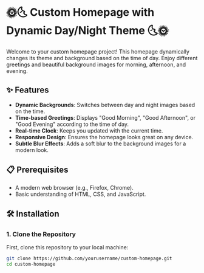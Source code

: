 # 🌞🌜 Custom Homepage with Dynamic Day/Night Theme 🌜🌞

Welcome to your custom homepage project! This homepage dynamically changes its theme and background based on the time of day. Enjoy different greetings and beautiful background images for morning, afternoon, and evening.

## ✨ Features

- **Dynamic Backgrounds**: Switches between day and night images based on the time.
- **Time-based Greetings**: Displays "Good Morning", "Good Afternoon", or "Good Evening" according to the time of day.
- **Real-time Clock**: Keeps you updated with the current time.
- **Responsive Design**: Ensures the homepage looks great on any device.
- **Subtle Blur Effects**: Adds a soft blur to the background images for a modern look.

## 📋 Prerequisites

- A modern web browser (e.g., Firefox, Chrome).
- Basic understanding of HTML, CSS, and JavaScript.

## 🛠️ Installation

### 1. Clone the Repository

First, clone this repository to your local machine:

```sh
git clone https://github.com/yourusername/custom-homepage.git
cd custom-homepage
```
